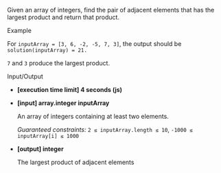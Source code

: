 Given an array of integers, find the pair of adjacent elements that has the largest product and return that product.

Example

For `inputArray = [3, 6, -2, -5, 7, 3]`, the output should be
`solution(inputArray) = 21.`

`7` and `3` produce the largest product.

Input/Output

-   **[execution time limit] 4 seconds (js)**

-   **[input] array.integer inputArray**

    An array of integers containing at least two elements.

    _Guaranteed constraints:_
    `2 ≤ inputArray.length ≤ 10`,
    `-1000 ≤ inputArray[i] ≤ 1000`

-   **[output] integer**

    The largest product of adjacent elements
